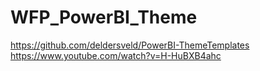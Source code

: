 # WFP_PowerBI_Theme

https://github.com/deldersveld/PowerBI-ThemeTemplates
<br>
https://www.youtube.com/watch?v=H-HuBXB4ahc

